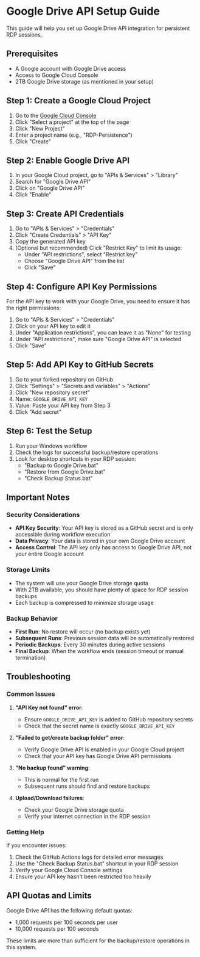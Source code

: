 # Google Drive API Setup Guide

This guide will help you set up Google Drive API integration for persistent RDP sessions.

## Prerequisites

- A Google account with Google Drive access
- Access to Google Cloud Console
- 2TB Google Drive storage (as mentioned in your setup)

## Step 1: Create a Google Cloud Project

1. Go to the [Google Cloud Console](https://console.cloud.google.com/)
2. Click "Select a project" at the top of the page
3. Click "New Project"
4. Enter a project name (e.g., "RDP-Persistence")
5. Click "Create"

## Step 2: Enable Google Drive API

1. In your Google Cloud project, go to "APIs & Services" > "Library"
2. Search for "Google Drive API"
3. Click on "Google Drive API"
4. Click "Enable"

## Step 3: Create API Credentials

1. Go to "APIs & Services" > "Credentials"
2. Click "Create Credentials" > "API Key"
3. Copy the generated API key
4. (Optional but recommended) Click "Restrict Key" to limit its usage:
   - Under "API restrictions", select "Restrict key"
   - Choose "Google Drive API" from the list
   - Click "Save"

## Step 4: Configure API Key Permissions

For the API key to work with your Google Drive, you need to ensure it has the right permissions:

1. Go to "APIs & Services" > "Credentials"
2. Click on your API key to edit it
3. Under "Application restrictions", you can leave it as "None" for testing
4. Under "API restrictions", make sure "Google Drive API" is selected
5. Click "Save"

## Step 5: Add API Key to GitHub Secrets

1. Go to your forked repository on GitHub
2. Click "Settings" > "Secrets and variables" > "Actions"
3. Click "New repository secret"
4. Name: `GOOGLE_DRIVE_API_KEY`
5. Value: Paste your API key from Step 3
6. Click "Add secret"

## Step 6: Test the Setup

1. Run your Windows workflow
2. Check the logs for successful backup/restore operations
3. Look for desktop shortcuts in your RDP session:
   - "Backup to Google Drive.bat"
   - "Restore from Google Drive.bat"
   - "Check Backup Status.bat"

## Important Notes

### Security Considerations

- **API Key Security**: Your API key is stored as a GitHub secret and is only accessible during workflow execution
- **Data Privacy**: Your data is stored in your own Google Drive account
- **Access Control**: The API key only has access to Google Drive API, not your entire Google account

### Storage Limits

- The system will use your Google Drive storage quota
- With 2TB available, you should have plenty of space for RDP session backups
- Each backup is compressed to minimize storage usage

### Backup Behavior

- **First Run**: No restore will occur (no backup exists yet)
- **Subsequent Runs**: Previous session data will be automatically restored
- **Periodic Backups**: Every 30 minutes during active sessions
- **Final Backup**: When the workflow ends (session timeout or manual termination)

## Troubleshooting

### Common Issues

1. **"API Key not found" error**:
   - Ensure `GOOGLE_DRIVE_API_KEY` is added to GitHub repository secrets
   - Check that the secret name is exactly `GOOGLE_DRIVE_API_KEY`

2. **"Failed to get/create backup folder" error**:
   - Verify Google Drive API is enabled in your Google Cloud project
   - Check that your API key has Google Drive API permissions

3. **"No backup found" warning**:
   - This is normal for the first run
   - Subsequent runs should find and restore backups

4. **Upload/Download failures**:
   - Check your Google Drive storage quota
   - Verify your internet connection in the RDP session

### Getting Help

If you encounter issues:

1. Check the GitHub Actions logs for detailed error messages
2. Use the "Check Backup Status.bat" shortcut in your RDP session
3. Verify your Google Cloud Console settings
4. Ensure your API key hasn't been restricted too heavily

## API Quotas and Limits

Google Drive API has the following default quotas:
- 1,000 requests per 100 seconds per user
- 10,000 requests per 100 seconds

These limits are more than sufficient for the backup/restore operations in this system.